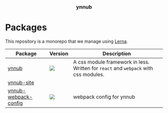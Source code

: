 <h3 align="center">
  ynnub
</h3>

<p align="center">
  
</p>

<h1>Packages</h1>

This repository is a monorepo that we manage using [Lerna](https://github.com/lerna/lerna).

| Package | Version | Description |
|---------|---------|-------------|
| [ynnub](packages/ynnub) | <a href="https://npmjs.org/package/ynnub"><img src="https://img.shields.io/npm/v/ynnub.svg?style=flat-square"></a>  | A css module framework in less. Written for `react` and `webpack` with css modules.
| [ynnub-site](packages/ynnub-site) |  | 
| [ynnub-webpack-config](packages/ynnub-webpack-config) | <a href="https://npmjs.org/package/ynnub-webpack-config"><img src="https://img.shields.io/npm/v/ynnub-webpack-config.svg?style=flat-square"></a>  | webpack config for ynnub

